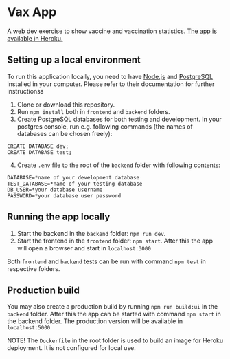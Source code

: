 # Vax App

A web dev exercise to show vaccine and vaccination statistics. [The app is available in Heroku.](https://ancient-reaches-96662.herokuapp.com/)

## Setting up a local environment

To run this application locally, you need to have [Node.js](https://nodejs.org/en/) and [PostgreSQL](https://www.postgresql.org/) installed in your computer. Please refer to their documentation for further instructionss

1. Clone or download this repository.
2. Run `npm install` both in `frontend` and `backend` folders.
3. Create PostgreSQL databases for both testing and development. In your postgres console, run e.g. following commands (the names of databases can be chosen freely):
```
CREATE DATABASE dev;
CREATE DATABASE test;
```
4. Create `.env` file to the root of the `backend` folder with following contents:
```
DATABASE=*name of your development database
TEST_DATABASE=*name of your testing database
DB_USER=*your database username
PASSWORD=*your database user password
```

## Running the app locally

1. Start the backend in the `backend` folder: `npm run dev`.
2. Start the frontend in the `frontend` folder: `npm start`. After this the app will open a browser and start in `localhost:3000`

Both `frontend` and `backend` tests can be run with command `npm test` in respective folders.

## Production build

You may also create a production build by running `npm run build:ui` in the `backend` folder. After this the app can be started with command `npm start` in the backend folder.
The production version will be available in `localhost:5000`

NOTE! The `Dockerfile` in the root folder is used to build an image for Heroku deployment. It is not configured for local use. 
